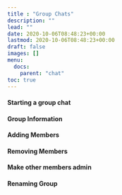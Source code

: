 ```yaml
---
title : "Group Chats"
description: ""
lead: ""
date: 2020-10-06T08:48:23+00:00
lastmod: 2020-10-06T08:48:23+00:00
draft: false
images: []
menu:
  docs:
    parent: "chat"
toc: true
---
```


#### Starting a group chat
#### Group Information
#### Adding Members
#### Removing Members
#### Make other members admin
#### Renaming Group
